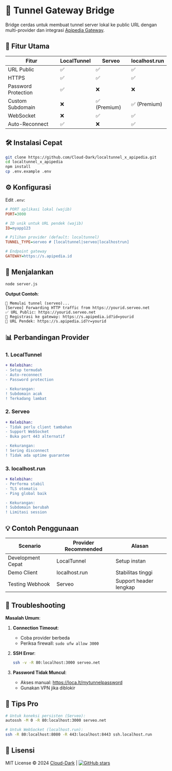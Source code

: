 # 🔗 Tunnel Gateway Bridge

Bridge cerdas untuk membuat tunnel server lokal ke public URL dengan multi-provider dan integrasi [Apipedia Gateway](https://s.apipedia.id).

## 🌟 Fitur Utama

| Fitur | LocalTunnel | Serveo | localhost.run |
|-------|------------|--------|--------------|
| URL Public | ✅ | ✅ | ✅ |
| HTTPS | ✅ | ✅ | ✅ |
| Password Protection | ✅ | ❌ | ❌ |
| Custom Subdomain | ❌ | ✅ (Premium) | ✅ (Premium) |
| WebSocket | ❌ | ✅ | ✅ |
| Auto-Reconnect | ✅ | ❌ | ✅ |

## 🛠️ Instalasi Cepat

```bash
git clone https://github.com/Cloud-Dark/localtunnel_x_apipedia.git
cd localtunnel_x_apipedia
npm install
cp .env.example .env
```

## ⚙️ Konfigurasi

Edit `.env`:
```ini
# PORT aplikasi lokal (wajib)
PORT=3000

# ID unik untuk URL pendek (wajib)
ID=myapp123

# Pilihan provider (default: localtunnel)
TUNNEL_TYPE=serveo # [localtunnel|serveo|localhostrun]

# Endpoint gateway
GATEWAY=https://s.apipedia.id
```

## 🚀 Menjalankan

```bash
node server.js
```

**Output Contoh**:
```
🔄 Memulai tunnel (serveo)...
[Serveo] Forwarding HTTP traffic from https://yourid.serveo.net
✅ URL Public: https://yourid.serveo.net
🔗 Registrasi ke gateway: https://s.apipedia.id?id=yourid
🎯 URL Pendek: https://s.apipedia.id?r=yourid
```

## 📊 Perbandingan Provider

### 1. LocalTunnel
```diff
+ Kelebihan:
- Setup termudah
- Auto-reconnect
- Password protection

- Kekurangan:
! Subdomain acak
! Terkadang lambat
```

### 2. Serveo
```diff
+ Kelebihan:
- Tidak perlu client tambahan
- Support WebSocket
- Buka port 443 alternatif

- Kekurangan:
! Sering disconnect
! Tidak ada uptime guarantee
```

### 3. localhost.run
```diff
+ Kelebihan:
- Performa stabil
- TLS otomatis
- Ping global baik

- Kekurangan:
! Subdomain berubah
! Limitasi session
```

## 💡 Contoh Penggunaan

| Scenario | Provider Recommended | Alasan |
|----------|----------------------|--------|
| Development Cepat | LocalTunnel | Setup instan |
| Demo Client | localhost.run | Stabilitas tinggi |
| Testing Webhook | Serveo | Support header lengkap |

## 🚨 Troubleshooting

**Masalah Umum**:
1. **Connection Timeout**:
   - Coba provider berbeda
   - Periksa firewall: `sudo ufw allow 3000`

2. **SSH Error**:
   ```bash
   ssh -v -R 80:localhost:3000 serveo.net
   ```

3. **Password Tidak Muncul**:
   - Akses manual: https://loca.lt/mytunnelpassword
   - Gunakan VPN jika diblokir

## 📌 Tips Pro

```bash
# Untuk koneksi persisten (Serveo):
autossh -M 0 -R 80:localhost:3000 serveo.net

# Untuk WebSocket (localhost.run):
ssh -R 80:localhost:8080 -R 443:localhost:8443 ssh.localhost.run
```

## 📜 Lisensi

MIT License © 2024 [Cloud-Dark](https://github.com/Cloud-Dark) | [![GitHub stars](https://img.shields.io/github/stars/Cloud-Dark/localtunnel_x_apipedia?style=social)](https://github.com/Cloud-Dark/localtunnel_x_apipedia)
